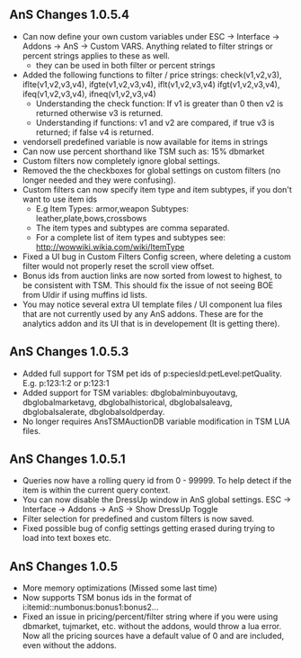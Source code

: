 AnS Changes 1.0.5.4
-----------
* Can now define your own custom variables under ESC -> Interface -> Addons -> AnS -> Custom VARS. Anything related to filter strings or percent strings applies to these as well.
    * they can be used in both filter or percent strings
* Added the following functions to filter / price strings: check(v1,v2,v3), iflte(v1,v2,v3,v4), ifgte(v1,v2,v3,v4), iflt(v1,v2,v3,v4) ifgt(v1,v2,v3,v4), ifeq(v1,v2,v3,v4), ifneq(v1,v2,v3,v4)
    * Understanding the check function: If v1 is greater than 0 then v2 is returned otherwise v3 is returned.
    * Understanding if functions: v1 and v2 are compared, if true v3 is returned; if false v4 is returned.
* vendorsell predefined variable is now available for items in strings
* Can now use percent shorthand like TSM such as: 15% dbmarket
* Custom filters now completely ignore global settings.
* Removed the the checkboxes for global settings on custom filters (no longer needed and they were confusing).
* Custom filters can now specify item type and item subtypes, if you don't want to use item ids
    * E.g Item Types: armor,weapon Subtypes: leather,plate,bows,crossbows
    * The item types and subtypes are comma separated.
    * For a complete list of item types and subtypes see: http://wowwiki.wikia.com/wiki/ItemType
* Fixed a UI bug in Custom Filters Config screen, where deleting a custom filter would not properly reset the scroll view offset.
* Bonus ids from auction links are now sorted from lowest to highest, to be consistent with TSM. This should fix the issue of not seeing BOE from Uldir if using muffins id lists.
* You may notice several extra UI template files / UI component lua files that are not currently used by any AnS addons. These are for the analytics addon and its UI that is in developement (It is getting there).


AnS Changes 1.0.5.3
-----------
* Added full support for TSM pet ids of p:speciesId:petLevel:petQuality. E.g. p:123:1:2 or p:123:1
* Added support for TSM variables: dbglobalminbuyoutavg, dbglobalmarketavg, dbglobalhistorical, dbglobalsaleavg, dbglobalsalerate, dbglobalsoldperday.
* No longer requires AnsTSMAuctionDB variable modification in TSM LUA files.


AnS Changes 1.0.5.1
-----------
* Queries now have a rolling query id from 0 - 99999. To help detect if the item is within the current query context.
* You can now disable the DressUp window in AnS global settings. ESC -> Interface -> Addons -> AnS -> Show DressUp Toggle
* Filter selection for predefined and custom filters is now saved.
* Fixed possible bug of config settings getting erased during trying to load into text boxes etc.


AnS Changes 1.0.5
-----------

* More memory optimizations (Missed some last time)
* Now supports TSM bonus ids in the format of i:itemid::numbonus:bonus1:bonus2...
* Fixed an issue in pricing/percent/filter string where if you were using dbmarket, tujmarket, etc. without the addons, would throw a lua error. Now all the pricing sources have a default value of 0 and are included, even without the addons.